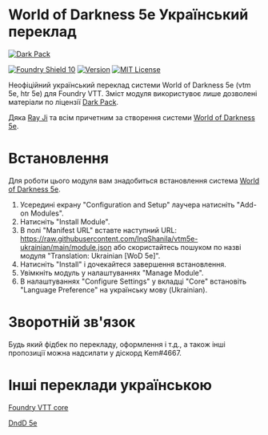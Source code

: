 # World of Darkness 5e Український переклад
[![Dark Pack]][Dark Pack URL]

[![Foundry Shield 10]][Foundry URL]
[![Version]][Version URL]
[![MIT License]][MIT URL]

Неофіційний український переклад системи World of Darkness 5e (vtm 5e, htr 5e) для Foundry VTT. Зміст модуля використувоє лише дозволені матеріали по ліцензії [Dark Pack][Dark Pack URL].

Дяка [Ray Ji] та всім причетним за створення системи [World of Darkness 5e][World of Darkness 5e git].


# Встановлення
Для роботи цього модуля вам знадобиться встановлення система [World of Darkness 5e][World of Darkness 5e foundry].

1.  Усередині екрану "Configuration and Setup" лаучера натисніть "Add-on Modules".
2.  Натисніть "Install Module".
3.  В полі "Manifest URL" вставте наступний URL: https://raw.githubusercontent.com/InqShanila/vtm5e-ukrainian/main/module.json або скористайтесь пошуком по назві модуля "Translation: Ukrainian [WoD 5e]".
4.  Натисніть "Install" і дочекайтеся завершення встановлення.
5.  Увімкніть модуль у налаштуваннях "Manage Module".
6.  В налаштуваннях "Configure Settings" у вкладці "Core" встановіть "Language Preference" на українську мову (Ukrainian).


# Зворотній зв'язок
Будь який фідбек по перекладу, оформлення і т.д., а також інші пропозиції можна надсилати у діскорд Kem#4667.


# Інші переклади українською
[Foundry VTT core][Foundry VTT core ua]

[DndD 5e][Dnd 5e ua]

[Foundry Shield 10]: https://img.shields.io/badge/Foundry-10-informational?style=flat-square
[Foundry URL]: https://foundryvtt.com

[Version]: https://img.shields.io/badge/Version-1.0.0-orange?style=flat-square
[Version URL]: https://foundryvtt.com

[Dark Pack]: https://s3-eu-north-1.amazonaws.com/pdx-campaign-wp-data/uploads/sites/10/2021/10/05102936/darkpack_logo2-300x300.png
[Dark Pack URL]: https://www.worldofdarkness.com/dark-pack

[MIT License]: https://img.shields.io/badge/License-MIT-green?style=flat-square
[MIT URL]: https://github.com/InqShanila/vtm5e-ukrainian/blob/main/LICENSE.md

[Ray Ji]: https://github.com/Rayji96
[GMonlineua]: https://github.com/GMonlineua

[World of Darkness 5e git]: https://github.com/Rayji96/foundry-V5
[World of Darkness 5e foundry]: https://foundryvtt.com/packages/vtm5e

[Foundry VTT core ua]: https://github.com/roleplaysolovinoiu/Foundryvtt-ua
[Dnd 5e ua]: https://github.com/GMonlineua/Foundry-ua-dnd5e
